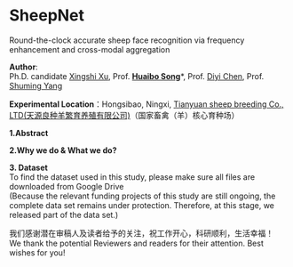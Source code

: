 # SheepNet
Round-the-clock accurate sheep face recognition via frequency enhancement and cross-modal aggregation  
  
**Author**:   
Ph.D. candidate [Xingshi Xu](https://orcid.org/0000-0002-6687-6975), Prof. [**Huaibo Song**](https://cmee.nwsuaf.edu.cn/szdw/gjzcry/318457.htm)*, Prof. [Diyi Chen](https://www.nwafu.edu.cn/jsdw/zjrc/yxjjhdz/72652.htm), Prof. [Shuming Yang](https://jxgc.nxu.edu.cn/info/1043/6391.htm)  
  
**Experimental Location**：Hongsibao, Ningxi, [Tianyuan sheep breeding Co., LTD(天源良种羊繁育养殖有限公司)](http://www.nxjlxk.com/hspq/zdgcxmzl/jjlyzdgcxm/202201/t20220108_494907.html)（国家畜禽（羊）核心育种场）  
  
**1.Abstract**  
  
  
**2.Why we do & What we do?**  
  
  
**3. Dataset**   
To find the dataset used in this study, please make sure all files are downloaded from Google Drive  
(Because the relevant funding projects of this study are still ongoing, the complete data set remains under protection. Therefore, at this stage, we released part of the data set.)  
  
  
我们感谢潜在审稿人及读者给予的关注，祝工作开心，科研顺利，生活幸福！  
We thank the potential Reviewers and readers for their attention. Best wishes for you!  
